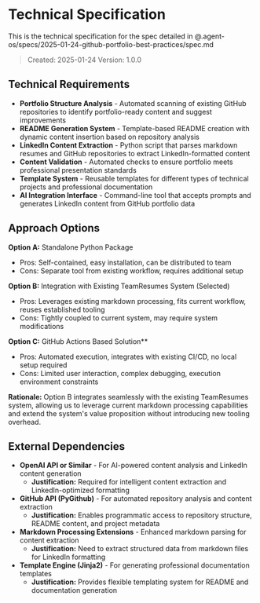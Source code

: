 # Technical Specification

This is the technical specification for the spec detailed in @.agent-os/specs/2025-01-24-github-portfolio-best-practices/spec.md

> Created: 2025-01-24
> Version: 1.0.0

## Technical Requirements

- **Portfolio Structure Analysis** - Automated scanning of existing GitHub repositories to identify portfolio-ready content and suggest improvements
- **README Generation System** - Template-based README creation with dynamic content insertion based on repository analysis
- **LinkedIn Content Extraction** - Python script that parses markdown resumes and GitHub repositories to extract LinkedIn-formatted content
- **Content Validation** - Automated checks to ensure portfolio meets professional presentation standards
- **Template System** - Reusable templates for different types of technical projects and professional documentation
- **AI Integration Interface** - Command-line tool that accepts prompts and generates LinkedIn content from GitHub portfolio data

## Approach Options

**Option A:** Standalone Python Package
- Pros: Self-contained, easy installation, can be distributed to team
- Cons: Separate tool from existing workflow, requires additional setup

**Option B:** Integration with Existing TeamResumes System (Selected)
- Pros: Leverages existing markdown processing, fits current workflow, reuses established tooling
- Cons: Tightly coupled to current system, may require system modifications

**Option C:** GitHub Actions Based Solution**
- Pros: Automated execution, integrates with existing CI/CD, no local setup required
- Cons: Limited user interaction, complex debugging, execution environment constraints

**Rationale:** Option B integrates seamlessly with the existing TeamResumes system, allowing us to leverage current markdown processing capabilities and extend the system's value proposition without introducing new tooling overhead.

## External Dependencies

- **OpenAI API or Similar** - For AI-powered content analysis and LinkedIn content generation
  - **Justification:** Required for intelligent content extraction and LinkedIn-optimized formatting
- **GitHub API (PyGithub)** - For automated repository analysis and content extraction
  - **Justification:** Enables programmatic access to repository structure, README content, and project metadata
- **Markdown Processing Extensions** - Enhanced markdown parsing for content extraction
  - **Justification:** Need to extract structured data from markdown files for LinkedIn formatting
- **Template Engine (Jinja2)** - For generating professional documentation templates
  - **Justification:** Provides flexible templating system for README and documentation generation